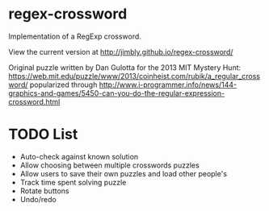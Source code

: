 regex-crossword
===============

Implementation of a RegExp crossword.

View the current version at http://jimbly.github.io/regex-crossword/

Original puzzle written by Dan Gulotta for the 2013 MIT Mystery Hunt: https://web.mit.edu/puzzle/www/2013/coinheist.com/rubik/a_regular_crossword/ popularized through http://www.i-programmer.info/news/144-graphics-and-games/5450-can-you-do-the-regular-expression-crossword.html

TODO List
=========
* Auto-check against known solution
* Allow choosing between multiple crosswords puzzles
* Allow users to save their own puzzles and load other people's
* Track time spent solving puzzle
* Rotate buttons
* Undo/redo
